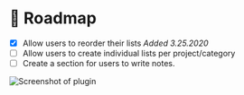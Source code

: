 # 🚗 **Roadmap**

- [x] Allow users to reorder their lists *Added 3.25.2020*
- [ ] Allow users to create individual lists per project/category
- [ ] Create a section for users to write notes.

![Screenshot of plugin](https://kennykrosky.com/wp-content/uploads/2020/03/overview@2x.png)